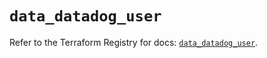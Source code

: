 # `data_datadog_user`

Refer to the Terraform Registry for docs: [`data_datadog_user`](https://registry.terraform.io/providers/datadog/datadog/3.60.0/docs/data-sources/user).
